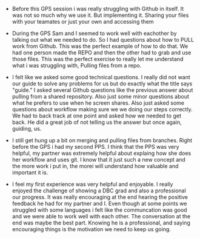 * Before this GPS session i was really struggling with Github in itself. It was not so much why we use it. But implementing it. Sharing your files with your teamates or just your own and accessing them

* During the GPS Sam and I seemed to work well with eachother by talking out what we needed to do. So I had questions about how to PULL work from Github. This was the perfect example of how to do that. We had one person made the REPO and then the other had to grab and use those files. This was the perfect exercise to really let me understand what i was struggling with, Pulling files from a repo.

* I felt like we asked some good technical questions. I really did not want our guide to solve any problems for us but do exactly what the title says "guide." I asked several Github questions like the previous answer about pulling from a shared repository. Also just some minor questions about what he prefers to use when he screen shares. Also just asked some questions about workflow making sure we we doing our steps correctly. We had to back track at one point and asked how we needed to get back. He did a great job of not telling us the answer but once again, guiding, us.

* I still get hung up a bit on merging and pulling files from  branches. Right before the GPS i had my second PPS. I think that the PPS was very helpful, my partner was extremely helpful about explaing how she does her workflow and uses git. I know that it just such a new concept and the more work i put in, the morei will understand how valuable and important it is.

* I feel my first experience was very helpful and enjoyable. I really enjoyed the challenge of showing a DBC grad and also a professional our progress. It was really encouraging at the end hearing the positive feedback he had for my partner and I. Even though at some points we struggled with some languages i felt like the communcation was good and we were able to work well with each other. The conversation at the end was maybe the best part. Knowing he is a professional, and saying encouraging things is the motivation we need to keep us going.